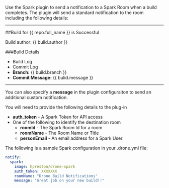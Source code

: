 Use the Spark plugin to send a notification to a Spark Room when a build completes.  The plugin will send a standard notification to the room including the following details:

---

##Build for {{ repo.full_name }} is Successful

Build author: {{ build.author }}

###Build Details

* Build Log
* Commit Log
* **Branch:** {{ build.branch }}
* **Commit Message:** {{ bulid.message }}

---

You can also specify a **message** in the plugin configuraiton to send an additional custom notification.

You will need to provide the following details to the plug-in

* **auth_token** - A Spark Token for API access
* One of the following to identify the destination room
  * **roomId** - The Spark Room Id for a room
  * **roomName** - The Room Name or Title
  * **personEmail** - An email address for a Spark User

The following is a sample Spark configuration in your .drone.yml file:

```yaml
notify:
  spark:
    image: hpreston/drone-spark
    auth_token: XXXXXXX
    roomName: "Drone Build Notifications"
    message: "Great job on your new build!!"
```
